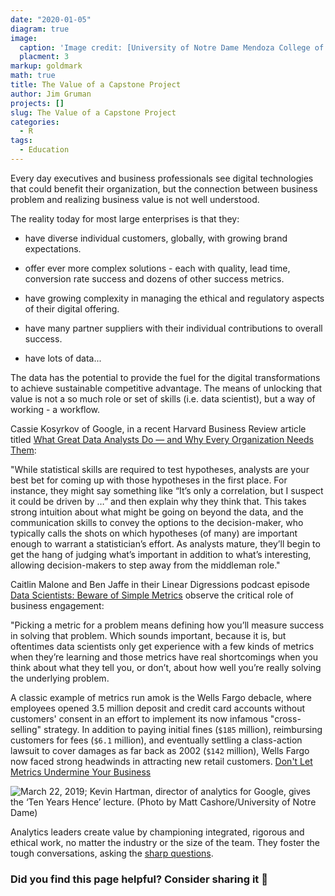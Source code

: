 ```yaml
---
date: "2020-01-05"
diagram: true
image: 
  caption: 'Image credit: [University of Notre Dame Mendoza College of Business](https://mendoza.nd.edu/wp-content/uploads/2018/12/msba_chi_highlight3-min-279x203.jpg)'
  placment: 3
markup: goldmark
math: true
title: The Value of a Capstone Project
author: Jim Gruman
projects: []
slug: The Value of a Capstone Project
categories:
  - R
tags:
  - Education
---
```

Every day executives and business professionals see digital technologies that could benefit their organization, but the connection between business problem and realizing business value is not well understood.

The reality today for most large enterprises is that they:

- have diverse individual customers, globally, with growing brand expectations. 

- offer ever more complex solutions - each with quality, lead time, conversion rate success and dozens of other success metrics.

- have growing complexity in managing the ethical and regulatory aspects of their digital offering.

- have many partner suppliers with their individual contributions to overall success.

- have lots of data...

The data has the potential to provide the fuel for the digital transformations to achieve sustainable competitive advantage.  The means of unlocking that value is not a so much role or set of skills (i.e. data scientist), but a way of working - a workflow.

Cassie Kosyrkov of Google, in a recent Harvard Business Review article titled [What Great Data Analysts Do — and Why Every Organization Needs Them](https://hbr.org/2018/12/what-great-data-analysts-do-and-why-every-organization-needs-them):

"While statistical skills are required to test hypotheses, analysts are your best bet for coming up with those hypotheses in the first place. For instance, they might say something like “It’s only a correlation, but I suspect it could be driven by …” and then explain why they think that. This takes strong intuition about what might be going on beyond the data, and the communication skills to convey the options to the decision-maker, who typically calls the shots on which hypotheses (of many) are important enough to warrant a statistician’s effort. As analysts mature, they’ll begin to get the hang of judging what’s important in addition to what’s interesting, allowing decision-makers to step away from the middleman role."

Caitlin Malone and Ben Jaffe in their Linear Digressions podcast episode [Data Scientists: Beware of Simple Metrics](http://lineardigressions.com/episodes/2019/12/22/data-scientists-beware-of-simple-metrics) observe the critical role of business engagement:

"Picking a metric for a problem means defining how you’ll measure success in solving that problem. Which sounds important, because it is, but oftentimes data scientists only get experience with a few kinds of metrics when they’re learning and those metrics have real shortcomings when you think about what they tell you, or don’t, about how well you’re really solving the underlying problem.

A classic example of metrics run amok is the Wells Fargo debacle, where employees opened 3.5 million deposit and credit card accounts without customers' consent in an effort to implement its now infamous "cross-selling" strategy. In addition to paying initial fines (`$185` million), reimbursing customers for fees (`$6.1` million), and eventually settling a class-action lawsuit to cover damages as far back as 2002 (`$142` million), Wells Fargo now faced strong headwinds in attracting new retail customers.  [Don't Let Metrics Undermine Your Business](https://hbr.org/2019/09/dont-let-metrics-undermine-your-business)

![March 22, 2019; Kevin Hartman, director of analytics for Google, gives the ‘Ten Years Hence’ lecture. (Photo by Matt Cashore/University of Notre Dame)](https://mendoza.nd.edu/wp-content/uploads/2019/04/MC-3.22.19-Ten-Years-Hence-08-600x400.jpg)

Analytics leaders create value by championing integrated, rigorous and ethical work, no matter the industry or the size of the team. They foster the tough conversations, asking the [sharp questions](https://brohrer.github.io/pocket_guide_data_science.html). 

### Did you find this page helpful? Consider sharing it 🙌


